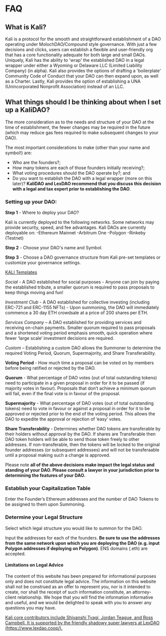# FAQ

## What is Kali?

Kali is a protocol for the smooth and straightforward establishment of a DAO operating under MolochDAO/Compound style governance. With just a few decisions and clicks, users can establish a flexible and user-friendly org that has a core functionality adequate for both large and small DAOs. Uniquely, Kali has the ability to 'wrap' the established DAO in a legal wrapper under either a Wyoming or Delaware LLC (Limited Liability Company) (in alpha). Kali also provides the options of drafting a 'boilerplate' Community Code of Conduct that your DAO can then expand upon, as well as a Charter. Lastly, Kali provides the option of establishing a UNA (Unincorporated Nonprofit Association) instead of an LLC.

## What things should I be thinking about when I set up a KaliDAO?

The more consideration as to the needs and structure of your DAO at the time of establishment, the fewer changes may be required in the future (which may reduce gas fees required to make subsequent changes to your DAO).

The most important considerations to make (other than your name and symbol!) are:
- Who are the founders?;
- How many tokens are each of those founders initially receiving?;
- What voting procedures should the DAO operate by?; and
- Do you want to establish the DAO with a legal wrapper (more on this later)? <b>KaliDAO and LexDAO recommend that you discuss this decision with a legal and tax expert prior to establishing the DAO</b>.

### Setting up your DAO:

<b>Step 1</b> - Where to deploy your DAO?

Kali is currently deployed to the following networks. Some networks may provide security, speed, and fee advantages. Kali DAOs are currently deployable on:
-Ethereum Mainnet
-Arbitrum One
-Polygon
-Rinkeby (Testnet)

<b>Step 2</b> - Choose your DAO's name and Symbol.

<b>Step 3</b> - Choose a DAO governance structure from Kali pre-set templates or customize your governance settings.

<u>KALI Templates</u>

<i>Social</i> - A DAO established for social purposes - Anyone can join by paying the established tribute, a smaller quorum is required to pass proposals to keep things moving and fun!

<i>Investment Club</i> - A DAO established for collective investing (including ERC-721 and ERC-1155 NFTs) - Upon summoning, the DAO will immediately commence a 30 day ETH crowdsale at a price of 200 shares per ETH.

<i>Services Company</i> – A DAO established for providing services and receiving on-chain payments. Smaller quorum required to pass proposals and a shortened voting period emphasis smooth, quick operation where fewer ‘large scale’ investment decisions are required.

<i>Custom</i> – Establishing a custom DAO allows the Summoner to determine the required Voting Period, Quorum, Supermajority, and Share Transferability.

<b>Voting Period</b> - How much time a proposal can be voted on by members before being ratified or rejected by the DAO. 

<b>Quorum</b> - What percentage of DAO votes (out of total outstanding tokens) need to participate in a given proposal in order for it to be passed (if majority votes in favour). Proposals that don’t achieve a minimum quorum will fail, even if the final vote is in favour of the proposal.

<b>Supermajority</b> - What percentage of DAO votes (out of total outstanding tokens) need to vote in favour or against a proposal in order for it to be approved or rejected prior to the end of the voting period. This allows the DAO to expedite the approval or rejection of ‘easy’ votes.

<b>Share Transferability</b> - Determines whether DAO tokens are transferable by their holders without approval by the DAO. If shares are Transferable then DAO token holders will be able to send those token freely to other addresses. If non-transferable, then the tokens will be locked to the original founder addresses (or subsequent addresses) and will not be transferaable until a proposal making such a change is approved.

Please note <b>all of the above decisions make impact the legal status and standing of your DAO. Please consult a lawyer in your jurisdiction prior to determining the features of your DAO.</b>

### <b>Establish your Capitalization Table</b> 
Enter the Founder’s Ethereum addresses and the number of DAO Tokens to be assigned to them upon Summoning.

### <b>Determine your Legal Structure</b> 

Select which legal structure you would like to summon for the DAO.

Input the addresses for each of the founders. <b>Be sure to use the addresses from the same network upon which you are deploying the DAO (e.g. input Polygon addresses if deploying on Polygon)</b>. ENS domains (.eth) are accepted.

#### <b>Limitations on Legal Advice</b>

The content of this website has been prepared for informational purposes only and does not constitute legal advice. The information on this website shall not be construed as an offer to represent you, nor is it intended to create, nor shall the receipt of such information constitute, an attorney-client relationship. We hope that you will find the information informative and useful, and we would be delighted to speak with you to answer any questions you may have.

<u>Kali core contributors include Shivanshi Tyagi, Jordan Teague, and Ross Campbell. It is supported by the friendly shadowy super lawyers at LexDAO (https://www.lexdao.coop/).</u>
